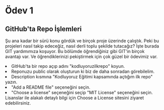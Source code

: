 # Ödev 1

## GitHub'ta Repo İşlemleri
Şu ana kadar bir sürü konu gördük ve birçok proje üzerinde çalıştık. Peki bu projeleri nasıl takip edeceğiz, nasıl derli toplu şekilde tutacağız? İşte burada GIT yardımımıza koşuyor. Bu bölümde öğrendiğiniz gibi GIT'in birçok avantajı var. Ve öğrendiklerinizi pekiştirmek için çok güzel bir ödevimiz var.

<li>GitHub'ta bir repo açıp adını "kodluyoruzilkrepo" koyun.
<li>Reponuzu public olarak oluşturun ki biz de daha sonradan görebilelim.
<li>Description kısmına "Kodluyoruz Eğitimi kapsamında açtığım ilk repo" yazın.
<li>"Add a README file" seçeneğini seçin.
<li>"Choose a license" seçeneğini seçip "MIT License" seçeneğini seçin. Lisanslar ile alakalı detaylı bilgi için  Choose a License sitesini ziyaret edebilirsiniz.
